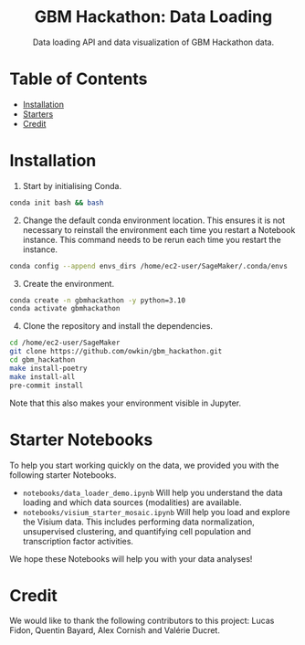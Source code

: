 <div align="center">
<h1>GBM Hackathon: Data Loading</h1>
Data loading API and data visualization of GBM Hackathon data.
</div>

# Table of Contents
- [Installation](#installation)
- [Starters](#starters)
- [Credit](#credit)


# Installation
1. Start by initialising Conda.
```bash
conda init bash && bash
```

2. Change the default conda environment location. This ensures it is not necessary to reinstall the environment each time you restart a Notebook instance. This command needs to be rerun each time you restart the instance.
```bash
conda config --append envs_dirs /home/ec2-user/SageMaker/.conda/envs
```

3. Create the environment.
```bash
conda create -n gbmhackathon -y python=3.10
conda activate gbmhackathon
```

4. Clone the repository and install the dependencies.
```bash
cd /home/ec2-user/SageMaker
git clone https://github.com/owkin/gbm_hackathon.git
cd gbm_hackathon
make install-poetry
make install-all
pre-commit install
```

Note that this also makes your environment visible in Jupyter.


# Starter Notebooks
To help you start working quickly on the data, we provided you with the following starter Notebooks.
- `notebooks/data_loader_demo.ipynb` Will help you understand the data loading and which data sources (modalities) are available.
- `notebooks/visium_starter_mosaic.ipynb` Will help you load and explore the Visium data. This includes performing data normalization, unsupervised clustering, and quantifying cell population and transcription factor activities.

We hope these Notebooks will help you with your data analyses!


# Credit
We would like to thank the following contributors to this project: Lucas Fidon, Quentin Bayard, Alex Cornish and Valérie Ducret.
